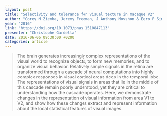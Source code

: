 ```yaml
---
layout: post
title: "Selectivity and tolerance for visual texture in macaque V2"
author: "Corey M Ziemba, Jeremy Freeman, J Anthony Movshon & Eero P Simoncelli"
year: "2016"
link: "https://doi.org/10.1073/pnas.1510847113"
presenter: "Christophe Gardella"
date: 2016-06-06 09:30:00 +0200
categories: article
---
```


> The brain generates increasingly complex representations of the visual world
> to recognize objects, to form new memories, and to organize visual behavior.
> Relatively simple signals in the retina are transformed through a cascade of
> neural computations into highly complex responses in visual cortical areas
> deep in the temporal lobe. The representations of visual signals in areas that
> lie in the middle of this cascade remain poorly understood, yet they are
> critical to understanding how the cascade operates. Here, we demonstrate
> changes in the representation of visual information from area V1 to V2, and
> show how these changes extract and represent information about the local
> statistical features of visual images.
